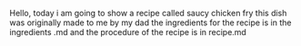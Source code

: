 Hello, today i am going to show  a recipe called saucy chicken fry
this dish was originally made to me by my dad
the ingredients for the recipe is in the ingredients .md and 
the procedure of the recipe is in recipe.md
